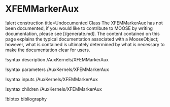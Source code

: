 <!-- MOOSE Documentation Stub: Remove this when content is added. -->

# XFEMMarkerAux

!alert construction title=Undocumented Class
The XFEMMarkerAux has not been documented, if you would like to contribute to MOOSE by
writing documentation, please see [/generate.md]. The content contained on this page explains
the typical documentation associated with a MooseObject; however, what is contained is ultimately
determined by what is necessary to make the documentation clear for users.

!syntax description /AuxKernels/XFEMMarkerAux

!syntax parameters /AuxKernels/XFEMMarkerAux

!syntax inputs /AuxKernels/XFEMMarkerAux

!syntax children /AuxKernels/XFEMMarkerAux

!bibtex bibliography
